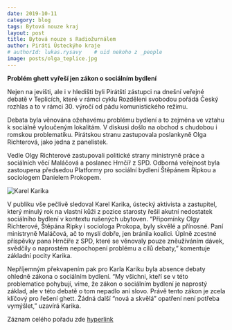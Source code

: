 ```yaml
---
date: 2019-10-11
category: blog
tags: Bytová nouze kraj
layout: post
title: Bytová nouze s Radiožurnálem
author: Piráti Ústeckýho kraje
# authorId: lukas.rysavy    # uid nekoho z _people
image: posts/olga_teplice.jpg
---
```


**Problém ghett vyřeší jen zákon o sociálním bydlení**


Nejen na jevišti, ale i v hledišti byli Pirátští zástupci na dnešní veřejné debatě v Teplicích, které v rámci cyklu Rozděleni svobodou pořádá Český rozhlas a to v rámci 30. výročí od pádu komunistického režimu.


Debata byla věnována ožehavému problému bydlení a to zejména ve vztahu k sociálně vyloučeným lokalitám. V diskusi došlo na obchod s chudobou i romskou problematiku. Pirátskou stranu zastupovala poslankyně Olga Richterová, jako jedna z panelistek.


Vedle Olgy Richterové zastupovali politické strany ministryně práce a sociálních věcí Maláčová a poslanec Hrnčíř z SPD. Odborná veřejnost byla zastoupena předsedou Platformy pro sociální bydlení Štěpánem Ripkou a sociologem Danielem Prokopem.

![Karel Karika](https://ustecky.pirati.cz/assets/img/posts/diskuze_teplice.png)

V publiku vše pečlivě sledoval Karel Karika, ústecký aktivista a zastupitel, který minulý rok na vlastní kůži z pozice starosty řešil akutní nedostatek sociálního bydlení v kontextu rušených ubytoven. “Připomínky Olgy Richterové, Štěpána Ripky i sociologa Prokopa, byly skvělé a přínosné. Paní ministryně Maláčová, ač to myslí dobře, jen bránila koalici. Úplně zcestné příspěvky pana Hrnčíře z SPD, které se věnovaly pouze zněužíváním dávek, svědčily o naprostém nepochopení problému a cílů debaty,” komentuje základní pocity Karika. 


Nepříjemným překvapením pak pro Karla Kariku byla absence debaty ohledně zákona o sociálním bydlení. “My všichni, kteří se v této problematice pohybují, víme, že zákon o sociálním bydlení je naprostý základ, ale v této debatě o tom nepadlo ani slovo. Právě tento zákon je zcela klíčový pro řešení ghett. Žádná další “nová a skvělá” opatření není potřeba vymýšlet,” uzavírá Karika.

Záznam celého pořadu zde [hyperlink](https://radiozurnal.rozhlas.cz/rozdeleni-svobodou-debata-na-tema-bydleni-8089236)
